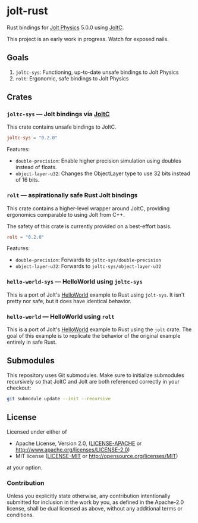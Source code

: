 # jolt-rust
Rust bindings for [Jolt Physics](https://github.com/jrouwe/JoltPhysics) 5.0.0 using [JoltC].

This project is an early work in progress. Watch for exposed nails.

## Goals
1. `joltc-sys`: Functioning, up-to-date unsafe bindings to Jolt Physics
2. `rolt`: Ergonomic, safe bindings to Jolt Physics

## Crates

### `joltc-sys` — Jolt bindings via [JoltC]
This crate contains unsafe bindings to JoltC.

```toml
joltc-sys = "0.2.0"
```

Features:
- `double-precision`: Enable higher precision simulation using doubles instead of floats.
- `object-layer-u32`: Changes the ObjectLayer type to use 32 bits instead of 16 bits.

### `rolt` — aspirationally safe Rust Jolt bindings
This crate contains a higher-level wrapper around JoltC, providing ergonomics comparable to using Jolt from C++.

The safety of this crate is currently provided on a best-effort basis.

```toml
rolt = "0.2.0"
```

Features:
- `double-precision`: Forwards to `joltc-sys/double-precision`
- `object-layer-u32`: Forwards to `joltc-sys/object-layer-u32`

### `hello-world-sys` — HelloWorld using `joltc-sys`
This is a port of Jolt's [HelloWorld] example to Rust using `jolt-sys`. It isn't pretty nor safe, but it does have identical behavior.

### `hello-world` — HelloWorld using `rolt`
This is a port of Jolt's [HelloWorld] example to Rust using the `jolt` crate. The goal of this example is to replicate the behavior of the original example entirely in safe Rust.

## Submodules
This repository uses Git submodules. Make sure to initialize submodules recursively so that JoltC and Jolt are both referenced correctly in your checkout:

```bash
git submodule update --init --recursive
```

## License
Licensed under either of

* Apache License, Version 2.0, ([LICENSE-APACHE](LICENSE-APACHE) or http://www.apache.org/licenses/LICENSE-2.0)
* MIT license ([LICENSE-MIT](LICENSE-MIT) or http://opensource.org/licenses/MIT)

at your option.

### Contribution
Unless you explicitly state otherwise, any contribution intentionally submitted for inclusion in the work by you, as defined in the Apache-2.0 license, shall be dual licensed as above, without any additional terms or conditions.

[JoltC]: https://github.com/SecondHalfGames/JoltC
[HelloWorld]: https://github.com/jrouwe/JoltPhysics/blob/master/HelloWorld/HelloWorld.cpp